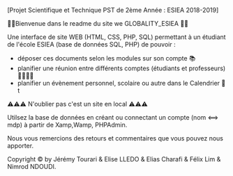 [Projet Scientifique et Technique PST de 2ème Année : ESIEA 2018-2019]

🏫🏫Bienvenue dans le readme du site we GLOBALITY_ESIEA 🏫🏫


Une interface de site WEB (HTML, CSS, PHP, SQL) permettant à un étudiant de l'école ESIEA (base de données SQL, PHP) de pouvoir :
- déposer ces documents selon les modules sur son compte 📚
- planifier une réunion entre différents comptes (étudiants et professeurs) 👨‍💼👩‍💼
- planifier un évènement personnel, scolaire ou autre dans le Calendrier 📅t


⚠️⚠️⚠️  N'oublier pas c'est un site en local ⚠️⚠️⚠️

Utilsez la base de données en créant ou connectant un compte (nom <==> mdp) à partir de Xamp,Wamp, PHPAdmin.


Nous vous remercions des retours et commentaires que vous pouvez nous apporter.

Copyright © by Jérémy Tourari & Elise LLEDO & Elias Charafi & Félix Lim & Nimrod NDOUDI. 
